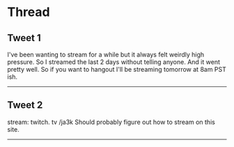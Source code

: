# Thread

## Tweet 1

I've been wanting to stream for a while but it always felt weirdly high pressure. So I streamed the last 2 days without telling anyone. And it went pretty well. So if you want to hangout I'll be streaming tomorrow at 8am PST ish.

---

## Tweet 2

stream: twitch. tv /ja3k Should probably figure out how to stream on this site.

---

